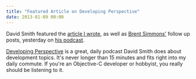 ```yaml
---
title: "Featured Article on Developing Perspective"
date: 2013-01-09 00:00
---
```


<p>David Smith featured the <a href="http://ashfurrow.com/blog/seven-deadly-sins-of-modern-objective-c">article I wrote</a>, as well as <a href="http://inessential.com/2012/12/31/coders_in_the_hands_of_an_angry_god">Brent Simmons'</a> follow up posts, yesterday on <a href="http://developingperspective.com/2013/01/08/103/">his podcast</a>.</p>

<p><a href="http://developingperspective.com">Developing Perspective</a> is a great, daily podcast David Smith does about development topics. It's never longer than 15 minutes and fits right into my daily commute. If you're an Objective-C developer or hobbyist, you really should be listening to it.</p>

<!-- more -->


